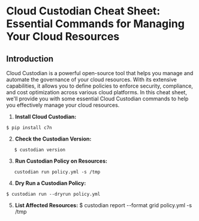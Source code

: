 # Cloud Custodian Cheat Sheet: Essential Commands for Managing Your Cloud Resources

## Introduction
Cloud Custodian is a powerful open-source tool that helps you manage and automate the governance of your cloud resources. With its extensive capabilities, it allows you to define policies to enforce security, compliance, and cost optimization across various cloud platforms. In this cheat sheet, we'll provide you with some essential Cloud Custodian commands to help you effectively manage your cloud resources.

1. **Install Cloud Custodian:**
```   
$ pip install c7n
```
2. **Check the Custodian Version:**
```
   $ custodian version
```
3. **Run Custodian Policy on Resources:**
```
   custodian run policy.yml -s /tmp
```
4. **Dry Run a Custodian Policy:**
```
$ custodian run --dryrun policy.yml
```
5. **List Affected Resources:**
$ custodian report --format grid policy.yml -s /tmp
